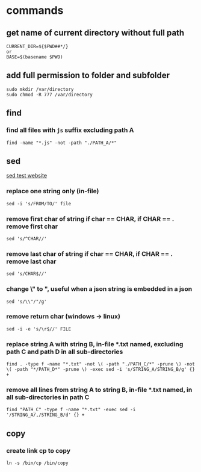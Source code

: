 # commands
## get name of current directory without full path
```
CURRENT_DIR=${$PWD##*/}
or
BASE=$(basename $PWD)
```
## add full permission to folder and subfolder
```
sudo mkdir /var/directory
sudo chmod -R 777 /var/directory
```
## find
### find all files with ``js`` suffix excluding path A
```
find -name "*.js" -not -path "./PATH_A/*"
```
## sed
[sed test website](https://sed.js.org/)
### replace one string only (in-file)
```
sed -i 's/FROM/TO/' file
```
### remove first char of string if char == CHAR, if CHAR == . remove first char
```
sed 's/^CHAR//'
```
### remove last char of string if char == CHAR, if CHAR == . remove last char
```
sed 's/CHAR$//'
```
### change \\" to ", useful when a json string is embedded in a json
```
sed 's/\\"/"/g'
```
### remove return char (windows -> linux)
```
sed -i -e 's/\r$//' FILE
```
### replace string A with string B, in-file *.txt named, excluding path C and path D in all sub-directories
```
find . -type f -name "*.txt" -not \( -path "./PATH_C/*" -prune \) -not \( -path "*/PATH_D*" -prune \) -exec sed -i 's/STRING_A/STRING_B/g' {} +
```
### remove all lines from string A to string B, in-file *.txt named, in all sub-directories in path C
```
find "PATH_C" -type f -name "*.txt" -exec sed -i '/STRING_A/,/STRING_B/d' {} +
```
## copy
### create link cp to copy
```
ln -s /bin/cp /bin/copy
```
